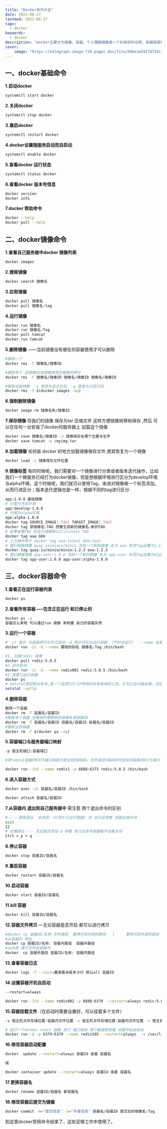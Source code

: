 ```yaml
---
title: "Docker命令大全"
date: 2022-06-27 
lastmod: 2022-06-27 
tags:
  - docker
keywords:
  - docker
description: "docker主要分为镜像、容器。个人理解镜像是一个封装好的仓库，容器就是把这个仓库拿过来，里面的东西原封不动，可以随意操作而不会影响镜像内容，一个镜像可以创建多个容器。比较方便"
cover:
    image: "https://telegraph-image-f19.pages.dev/file/60be1e5917d73dc700af3.jpg"
---
```

## 一、docker基础命令

**1.启动docker**

```bash
systemctl start docker
```

**2.关闭docker**

```bash
systemctl stop docker
```

**3.重启docker**

```bash
systemctl restart docker
```

**4.docker设置随服务启动而自启动**

```bash
systemctl enable docker
```

**5.查看docker 运行状态**

```bash
systemctl status docker
```

**6.查看docker 版本号信息**

```bash
docker version
docker info
```

**7.docker 帮助命令**

```bash
docker --help
docker pull --help
```

## 二、docker镜像命令

**1.查看自己服务器中docker 镜像列表**

```bash
docker images
```

**2.搜索镜像**

```bash
docker search 镜像名
```

**3.拉取镜像**

```bash
docker pull 镜像名 
docker pull 镜像名:tag
```

**4.运行镜像**

```bash
docker run 镜像名
docker run 镜像名:Tag
docker pull tomcat
docker run tomcat
```

**5.删除镜像** ——当前镜像没有被任何容器使用才可以删除

```bash
#删除一个
docker rmi -f 镜像名/镜像ID

#删除多个 其镜像ID或镜像用用空格隔开即可 
docker rmi -f 镜像名/镜像ID 镜像名/镜像ID 镜像名/镜像ID

#删除全部镜像  -a 意思为显示全部, -q 意思为只显示ID
docker rmi -f $(docker images -aq)
```

**6.强制删除镜像**

```bash
docker image rm 镜像名称/镜像ID
```

**7.保存镜像** 将我们的镜像 保存为tar 压缩文件 这样方便镜像转移和保存 ,然后 可以在任何一台安装了docker的服务器上 加载这个镜像

```bash
docker save 镜像名/镜像ID -o 镜像保存在哪个位置与名字
docker save tomcat -o /myimg.tar
```

**8.加载镜像** 任何装 docker 的地方加载镜像保存文件,使其恢复为一个镜像

```bash
docker load -i 镜像保存文件位置
```

**9.镜像标签** 有的时候呢，我们需要对一个镜像进行分类或者版本迭代操作，比如我们一个微服务已经打为docker镜像，但是想根据环境进行区分为develop环境与alpha环境，这个时候呢，我们就可以使用Tag，来进对镜像做一个标签添加，从而行进区分；版本迭代逻辑也是一样，根据不同的tag进行区分

```bash
app:1.0.0 基础镜像
# 分离为开发环境
app:develop-1.0.0   
# 分离为alpha环境
app:alpha-1.0.0   
docker tag SOURCE_IMAGE[:TAG] TARGET_IMAGE[:TAG]
docker tag 源镜像名:TAG 想要生成新的镜像名:新的TAG
# 如果省略TAG 则会为镜像默认打上latest TAG
docker tag aaa bbb
# 上方操作等于 docker tag aaa:latest bbb:test
# 我们根据镜像 quay.io/minio/minio 添加一个新的镜像 名为 aaa 标签Tag设置为1.2.3
docker tag quay.io/minio/minio:1.2.3 aaa:1.2.3
# 我们根据镜像 app-user:1.0.0 添加一个新的镜像 名为 app-user 标签Tag设置为alpha-1.0.0
docker tag app-user:1.0.0 app-user:alpha-1.0.0
```

## 三、docker容器命令

**1.查看正在运行容器列表**

```bash
docker ps
```

**2.查看所有容器 —–包含正在运行 和已停止的**

```bash
docker ps -a
容器怎么来呢 可以通过run 镜像 来构建 自己的容器实例
```

**3.运行一个容器**

```bash
# -it 表示 与容器进行交互式启动 -d 表示可后台运行容器 （守护式运行）  --name 给要运行的容器 起的名字  /bin/bash  交互路径
docker run -it -d --name 要取的别名 镜像名:Tag /bin/bash 

#1. 拉取redis 镜像
docker pull redis:5.0.5
#2.命令启动
docker run -it -d --name redis001 redis:5.0.5 /bin/bash
#3.查看已运行容器
docker ps
# netstat是控制台命令,是一个监控TCP/IP网络的非常有用的工具，它可以显示路由表、实际的网络连接以及每一个网络接口设备的状态信息
netstat -untlp
```

**4.删除容器**

```bash
删除一个容器
docker rm -f 容器名/容器ID
#删除多个容器 空格隔开要删除的容器名或容器ID
docker rm -f 容器名/容器ID 容器名/容器ID 容器名/容器ID
#删除全部容器
docker rm -f $(docker ps -aq)
```

**5.容器端口与服务器端口映射**

```bash
-p 宿主机端口:容器端口

#把redis1容器的6373端口映射为宿主机的8888，在外部访问8888时会指向容器的6373端口

docker run -itd --name redis1 -p 8888:6373 redis:5.0.5 /bin/bash
```

**6.进入容器方式**

```bash
docker exec -it 容器名/容器ID /bin/bash

docker attach 容器名/容器ID
```

**7.从容器内 退出到自己服务器中** 需注意 两个退出命令的区别

```bash
#-----直接退出  未添加 -d(持久化运行容器) 时 执行此参数 容器会被关闭  
exit
12
# 优雅提出 --- 无论是否添加-d 参数 执行此命令容器都不会被关闭
Ctrl + p + q
```

**8.停止容器**

```bash
docker stop 容器ID/容器名
```

**9.重启容器**

```bash
docker restart 容器ID/容器名
```

**10.启动容器**

```bash
docker start 容器ID/容器名
```

**11.kill 容器**

```bash
docker kill 容器ID/容器名
```

**12.容器文件拷贝** —无论容器是否开启 都可以进行拷贝

```bash
#docker cp 容器ID/名称:文件路径  要拷贝到外部的路径   |     要拷贝到外部的路径  容器ID/名称:文件路径
#从容器内 拷出
docker cp 容器ID/名称: 容器内路径  容器外路径
#从外部 拷贝文件到容器内
docker  cp 容器外路径 容器ID/名称: 容器内路径
```

**13.查看容器日志**

```bash
docker logs -f --tail=要查看末尾多少行 默认all 容器ID
```

**14.设置容器开机自启动**

```bash
--restart=always

docker run -itd --name redis002 -p 8888:6379 --restart=always redis:5.0.5 /bin/bash
```

**15.容器挂载文件**（在启动时需要设置好，可以挂载多个文件）

```bash
-v 宿主机文件存储位置:容器内文件位置 -v 宿主机文件存储位置:容器内文件位置 -v 宿主机文件存储位置:容器内文件位置

# 运行一个docker redis 容器 进行 端口映射 两个数据卷挂载 设置开机自启动
docker run -d -p 6379:6379 --name redis505 --restart=always  -v /var/lib/redis/data/:/data -v /var/lib/redis/conf/:/usr/local/etc/redis/redis.conf  redis:5.0.5 --requirepass "password"
```

**16.修改容器启动配置**

```bash
docker  update --restart=always 容器Id 或者 容器名

或

docker container update --restart=always 容器Id 或者 容器名
```

**17.更换容器名**

```bash
docker rename 容器ID/容器名 新容器名
```

**18.修改容器后提交为镜像**

```bash
docker commit -m="提交信息" -a="作者信息" 容器名/容器ID 提交后的镜像名:Tag
```

到这里docker常用命令结束了，这些足够工作中使用了。